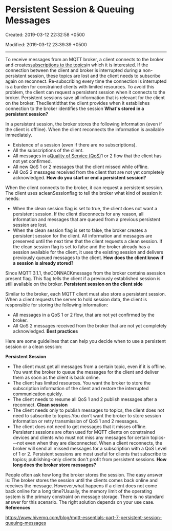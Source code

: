 # Persistent Session & Queuing Messages

Created: 2019-03-12 22:32:58 +0500

Modified: 2019-03-12 23:39:39 +0500

---

To receive messages from an MQTT broker, a client connects to the broker and creates[subscriptions to the topics](https://www.hivemq.com/blog/mqtt-essentials-part-5-mqtt-topics-best-practices/)in which it is interested. If the connection between the client and broker is interrupted during a non-persistent session, these topics are lost and the client needs to subscribe again on reconnect. Re-subscribing every time the connection is interrupted is a burden for constrained clients with limited resources. To avoid this problem, the client can request a persistent session when it connects to the broker. Persistent sessions save all information that is relevant for the client on the broker. TheclientIdthat the client provides when it establishes connection to the broker identifies the session
**What's stored in a persistent session?**

In a persistent session, the broker stores the following information (even if the client is offline). When the client reconnects the information is available immediately.
-   Existence of a session (even if there are no subscriptions).
-   All the subscriptions of the client.
-   All messages in a[Quality of Service (QoS)](https://www.hivemq.com/blog/mqtt-essentials-part-6-mqtt-quality-of-service-levels/)1 or 2 flow that the client has not yet confirmed.
-   All new QoS 1 or 2 messages that the client missed while offline.
-   All QoS 2 messages received from the client that are not yet completely acknowledged.
**How do you start or end a persistent session?**

When the client connects to the broker, it can request a persistent session. The client uses acleanSessionflag to tell the broker what kind of session it needs:
-   When the clean session flag is set to true, the client does not want a persistent session. If the client disconnects for any reason, all information and messages that are queued from a previous persistent session are lost.
-   When the clean session flag is set to false, the broker creates a persistent session for the client. All information and messages are preserved until the next time that the client requests a clean session. If the clean session flag is set to false and the broker already has a session available for the client, it uses the existing session and delivers previously queued messages to the client.
**How does the client know if a session is already stored?**

Since MQTT 3.1.1, theCONNACKmessage from the broker contains asession present flag. This flag tells the client if a previously established session is still available on the broker.
**Persistent session on the client side**

Similar to the broker, each MQTT client must also store a persistent session. When a client requests the server to hold session data, the client is responsible for storing the following information:
-   All messages in a QoS 1 or 2 flow, that are not yet confirmed by the broker.
-   All QoS 2 messages received from the broker that are not yet completely acknowledged.
**Best practices**

Here are some guidelines that can help you decide when to use a persistent session or a clean session:

**Persistent Session**
-   The client must get all messages from a certain topic, even if it is offline. You want the broker to queue the messages for the client and deliver them as soon as the client is back online.
-   The client has limited resources. You want the broker to store the subscription information of the client and restore the interrupted communication quickly.
-   The client needs to resume all QoS 1 and 2 publish messages after a reconnect.
**Clean session**
-   The client needs only to publish messages to topics, the client does not need to subscribe to topics.You don't want the broker to store session information or retry transmission of QoS 1 and 2 messages.
-   The client does not need to get messages that it misses offline.
Persistent sessions are often used for MQTT clients on constrained devices and clients who must not miss any messages for certain topics---not even when they are disconnected. When a client reconnects, the broker will send all missed messages for a subscription with a QoS Level of 1 or 2. Persistent sessions are most useful for clients that subscribe to topics; publishing-only clients don't profit from persistent sessions.
**How long does the broker store messages?**

People often ask how long the broker stores the session. The easy answer is: The broker stores the session until the clients comes back online and receives the message. However,what happens if a client does not come back online for a long time?Usually, the memory limit of the operating system is the primary constraint on message storage. There is no standard answer for this scenario. The right solution depends on your use case.
**References**

<https://www.hivemq.com/blog/mqtt-essentials-part-7-persistent-session-queuing-messages>
